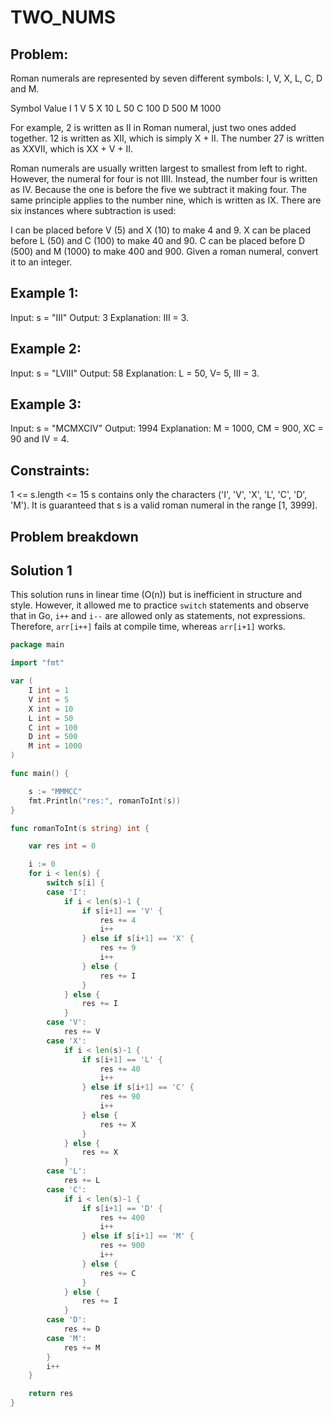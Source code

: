 # TWO_NUMS

## Problem:

Roman numerals are represented by seven different symbols: I, V, X, L, C, D and M.

Symbol       Value
I             1
V             5
X             10
L             50
C             100
D             500
M             1000

For example, 2 is written as II in Roman numeral, just two ones added together. 12 is written as XII, which is simply X + II. The number 27 is written as XXVII, which is XX + V + II.

Roman numerals are usually written largest to smallest from left to right. However, the numeral for four is not IIII. Instead, the number four is written as IV. Because the one is before the five we subtract it making four. The same principle applies to the number nine, which is written as IX. There are six instances where subtraction is used:

I can be placed before V (5) and X (10) to make 4 and 9. 
X can be placed before L (50) and C (100) to make 40 and 90. 
C can be placed before D (500) and M (1000) to make 400 and 900.
Given a roman numeral, convert it to an integer.
 

## Example 1:

Input: s = "III"
Output: 3
Explanation: III = 3.

## Example 2:
Input: s = "LVIII"
Output: 58
Explanation: L = 50, V= 5, III = 3.

## Example 3:
Input: s = "MCMXCIV"
Output: 1994
Explanation: M = 1000, CM = 900, XC = 90 and IV = 4.

## Constraints:

1 <= s.length <= 15
s contains only the characters ('I', 'V', 'X', 'L', 'C', 'D', 'M').
It is guaranteed that s is a valid roman numeral in the range [1, 3999].

## Problem breakdown




## Solution 1

This solution runs in linear time (O(n)) but is inefficient in structure and style. However, it allowed me to practice `switch` statements and observe that in Go, `i++` and `i--` are allowed only as statements, not expressions. Therefore, `arr[i++]` fails at compile time, whereas `arr[i+1]` works.

```go
package main

import "fmt"

var (
	I int = 1
	V int = 5
	X int = 10
	L int = 50
	C int = 100
	D int = 500
	M int = 1000
)

func main() {

	s := "MMMCC"
	fmt.Println("res:", romanToInt(s))
}

func romanToInt(s string) int {

	var res int = 0

	i := 0
	for i < len(s) {
		switch s[i] {
		case 'I':
			if i < len(s)-1 {
				if s[i+1] == 'V' {
					res += 4
					i++
				} else if s[i+1] == 'X' {
					res += 9
					i++
				} else {
					res += I
				}
			} else {
				res += I
			}
		case 'V':
			res += V
		case 'X':
			if i < len(s)-1 {
				if s[i+1] == 'L' {
					res += 40
					i++
				} else if s[i+1] == 'C' {
					res += 90
					i++
				} else {
					res += X
				}
			} else {
				res += X
			}
		case 'L':
			res += L
		case 'C':
			if i < len(s)-1 {
				if s[i+1] == 'D' {
					res += 400
					i++
				} else if s[i+1] == 'M' {
					res += 900
					i++
				} else {
					res += C
				}
			} else {
				res += I
			}
		case 'D':
			res += D
		case 'M':
			res += M
		}
		i++
	}

	return res
}
```
